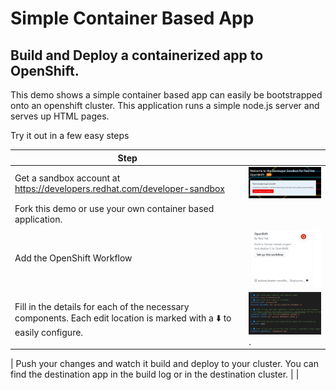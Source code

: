 # Simple Container Based App 

## Build and Deploy a containerized app to OpenShift. 

This demo shows a simple container based app can easily be bootstrapped onto an openshift cluster.
This application runs a simple node.js server and serves up HTML pages. 



Try it out in a few easy steps

| Step    |    |
| ----------- | ----------- |
| Get a sandbox account at https://developers.redhat.com/developer-sandbox      | ![OpenShift Sandbox Account](sandbox.png)       |
| Fork this demo or use your own container based application.   |          |
| Add the OpenShift Workflow    | ![OpenShift Workflow](workflow.png)         |
| Fill in the details for each of the necessary components. Each edit location is marked with  a  ⬇️ to easily configure.       | ![destination](editconfig.png).    |

| Push your changes and watch it build and deploy to your cluster.  You can find the destination app in the build log or in the destination cluster. 
  |          |
 

